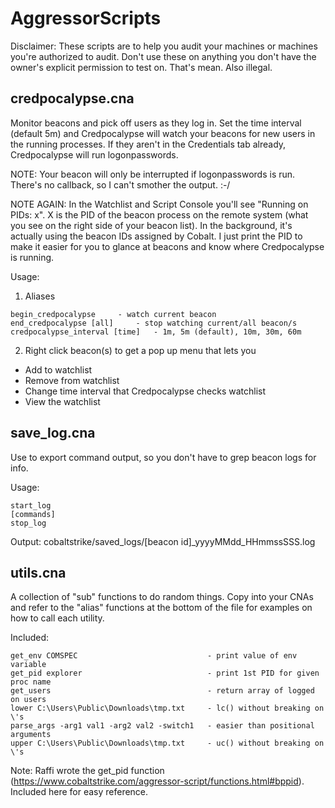 # AggressorScripts

Disclaimer: These scripts are to help you audit your machines or machines you're authorized to audit. Don't use these on anything you don't have the owner's explicit permission to test on. That's mean. Also illegal. 

## credpocalypse.cna
Monitor beacons and pick off users as they log in. Set the time interval (default 5m) and Credpocalypse will watch your beacons for new users in the running processes. If they aren't in the Credentials tab already, Credpocalypse will run logonpasswords.

NOTE: Your beacon will only be interrupted if logonpasswords is run. There's no callback, so I can't smother the output. :-/ 

NOTE AGAIN: In the Watchlist and Script Console you'll see "Running on PIDs: x". X is the PID of the beacon process on the remote system (what you see on the right side of your beacon list). In the background, it's actually using the beacon IDs assigned by Cobalt. I just print the PID to make it easier for you to glance at beacons and know where Credpocalypse is running. 

Usage:
1. Aliases
```
begin_credpocalypse		- watch current beacon
end_credpocalypse [all]		- stop watching current/all beacon/s
credpocalypse_interval [time]	- 1m, 5m (default), 10m, 30m, 60m
```

2. Right click beacon(s) to get a pop up menu that lets you 
* Add to watchlist
* Remove from watchlist
* Change time interval that Credpocalypse checks watchlist
* View the watchlist 

## save_log.cna 
Use to export command output, so you don't have to grep beacon logs for info.

Usage:
```
start_log
[commands]
stop_log
```

Output:
	cobaltstrike/saved_logs/[beacon id]_yyyyMMdd_HHmmssSSS.log

## utils.cna 
A collection of "sub" functions to do random things. Copy into your CNAs and refer to the "alias" functions at the bottom of the file for examples on how to call each utility.

Included:
```
get_env COMSPEC								- print value of env variable
get_pid explorer							- print 1st PID for given proc name
get_users									- return array of logged on users
lower C:\Users\Public\Downloads\tmp.txt 	- lc() without breaking on \'s 
parse_args -arg1 val1 -arg2 val2 -switch1	- easier than positional arguments
upper C:\Users\Public\Downloads\tmp.txt 	- uc() without breaking on \'s
```

Note: 
Raffi wrote the get_pid function (https://www.cobaltstrike.com/aggressor-script/functions.html#bppid). Included here for easy reference. 